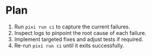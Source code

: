 # Plan

1. Run `pixi run ci` to capture the current failures.
2. Inspect logs to pinpoint the root cause of each failure.
3. Implement targeted fixes and adjust tests if required.
4. Re-run `pixi run ci` until it exits successfully.
